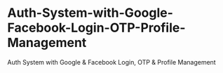 # Auth-System-with-Google-Facebook-Login-OTP-Profile-Management
Auth System with Google &amp; Facebook Login, OTP &amp; Profile Management
